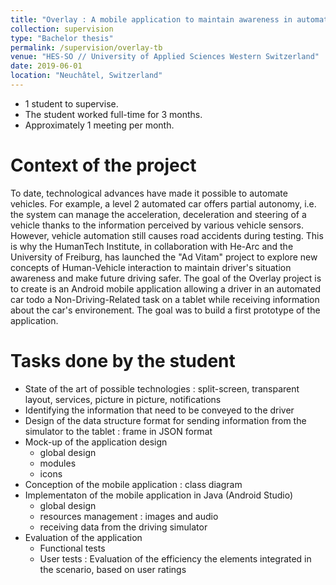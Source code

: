 ```yaml
---
title: "Overlay : A mobile application to maintain awareness in automated driving "
collection: supervision
type: "Bachelor thesis"
permalink: /supervision/overlay-tb
venue: "HES-SO // University of Applied Sciences Western Switzerland"
date: 2019-06-01
location: "Neuchâtel, Switzerland"
---
```


* 1 student to supervise.
* The student worked full-time for 3 months.
* Approximately 1 meeting per month.


Context of the project 
======

To date, technological advances have made it possible to automate vehicles. For example, a level 2 automated car offers partial autonomy, i.e. the system can manage the acceleration, deceleration and steering of a vehicle thanks to the information perceived by various vehicle sensors. However, vehicle automation still causes road accidents during testing. This is why the HumanTech Institute, in collaboration with He-Arc and the University of Freiburg, has launched the "Ad Vitam" project to explore new concepts of Human-Vehicle interaction to maintain driver's situation awareness and make future driving safer. The goal of the Overlay project is to create is an Android mobile application allowing a driver in an automated car todo a Non-Driving-Related task on a tablet while receiving information about the car's environement. The goal was to build a first prototype of the application.



Tasks done by the student
======

* State of the art of possible technologies : split-screen, transparent layout, services, picture in picture, notifications
* Identifying the information that need to be conveyed to the driver
* Design of the data structure format for sending information from the simulator to the tablet : frame in JSON format
* Mock-up of the application design
	* global design
	* modules
	* icons
* Conception of the mobile application : class diagram
* Implementaton of the mobile application in Java (Android Studio)
	* global design
	* resources management : images and audio
	* receiving data from the driving simulator
* Evaluation of the application
	* Functional tests
	* User tests : Evaluation of the efficiency the elements integrated in the scenario, based on user ratings

